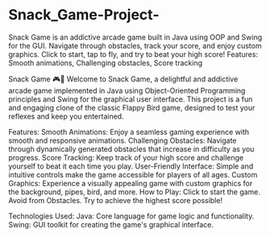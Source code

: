 # Snack_Game-Project-
Snack Game is an addictive arcade game built in Java using OOP and Swing for the GUI. Navigate through obstacles, track your score, and enjoy custom graphics. Click to start, tap to fly, and try to beat your high score!  Features: Smooth animations, Challenging obstacles, Score tracking

Snack Game 🎮🍭
Welcome to Snack Game, a delightful and addictive arcade game implemented in Java using Object-Oriented Programming principles and Swing for the graphical user interface. This project is a fun and engaging clone of the classic Flappy Bird game, designed to test your reflexes and keep you entertained.

Features:
Smooth Animations: 
  Enjoy a seamless gaming experience with smooth and responsive animations.
Challenging Obstacles: 
  Navigate through dynamically generated obstacles that increase in difficulty as you progress.
Score Tracking:
  Keep track of your high score and challenge yourself to beat it each time you play.
User-Friendly Interface:
  Simple and intuitive controls make the game accessible for players of all ages.
Custom Graphics:
  Experience a visually appealing game with custom graphics for the background, pipes, bird, and more.
How to Play:
Click to start the game.
Avoid from Obstacles.
Try to achieve the highest score possible!

Technologies Used:
Java: Core language for game logic and functionality.
Swing: GUI toolkit for creating the game's graphical interface.
